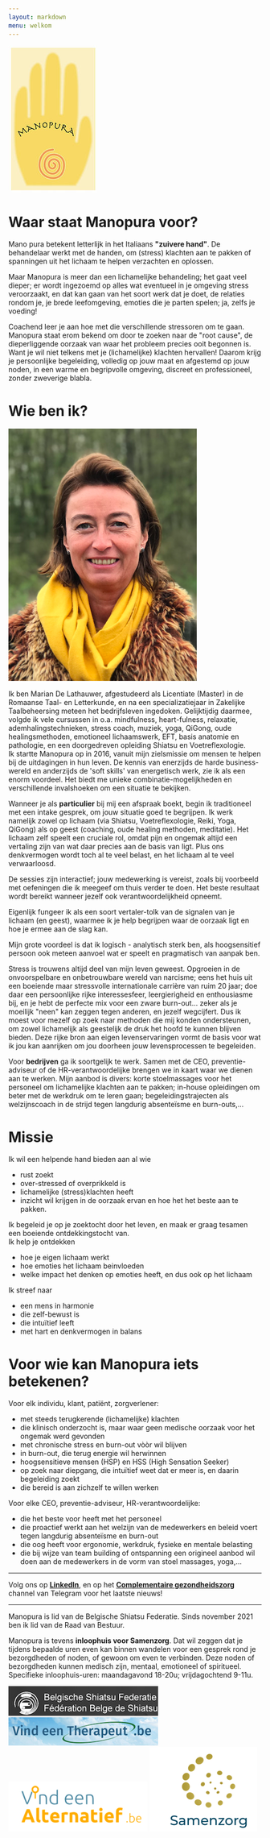 ```yaml
---
layout: markdown
menu: welkom
---
```

![logo](images/logo.jpg)

# Waar staat Manopura voor?

Mano pura betekent letterlijk in het Italiaans **"zuivere hand"**. 
De behandelaar werkt met de handen, om (stress) klachten aan te pakken of spanningen uit het lichaam te helpen verzachten en oplossen.


Maar Manopura is meer dan een lichamelijke behandeling; het gaat veel dieper; er wordt ingezoemd op alles wat eventueel in je omgeving stress veroorzaakt, en dat kan gaan van het soort werk dat je doet, de relaties rondom je, je brede leefomgeving, emoties die je parten spelen; ja, zelfs je voeding!

Coachend leer je aan hoe met die verschillende stressoren om te gaan.
Manopura staat erom bekend om door te zoeken naar de "root cause", de dieperliggende oorzaak van waar het probleem precies ooit begonnen is. Want je wil niet telkens met je (lichamelijke) klachten hervallen!
Daarom krijg je persoonlijke begeleiding, volledig op jouw maat en afgestemd op jouw noden, in een warme en begripvolle omgeving, discreet en professioneel, zonder zweverige blabla.





# Wie ben ik?

![fotofrontwebsitemanopura](images/fotofrontwebsitemanopura.png)   

Ik ben Marian De Lathauwer, afgestudeerd als Licentiate (Master) in de Romaanse Taal- en Letterkunde, en na een specializatiejaar in Zakelijke Taalbeheersing meteen het bedrijfsleven ingedoken. Gelijktijdig daarmee, volgde ik vele cursussen in o.a. mindfulness, heart-fulness, relaxatie, ademhalingstechnieken, stress coach, muziek, yoga, QiGong, oude healingsmethoden, emotioneel lichaamswerk, EFT, basis anatomie en pathologie, en een doorgedreven opleiding Shiatsu en Voetreflexologie.   
Ik startte Manopura op in 2016, vanuit mijn zielsmissie om mensen te helpen bij de uitdagingen in hun leven. De kennis van enerzijds de harde business-wereld en anderzijds de 'soft skills' van energetisch werk, zie ik als een enorm voordeel. Het biedt me unieke combinatie-mogelijkheden en verschillende invalshoeken om een situatie te bekijken.   

Wanneer je als **particulier** bij mij een afspraak boekt, begin ik traditioneel met een intake gesprek, om jouw situatie goed te begrijpen. Ik werk namelijk zowel op lichaam (via Shiatsu, Voetreflexologie, Reiki, Yoga, QiGong) als op geest (coaching, oude healing methoden, meditatie). Het lichaam zelf speelt een cruciale rol, omdat pijn en ongemak altijd een vertaling zijn van wat daar precies aan de basis van ligt. Plus ons denkvermogen wordt toch al te veel belast, en het lichaam al te veel verwaarloosd.

De sessies zijn interactief; jouw medewerking is vereist, zoals bij voorbeeld met oefeningen die ik meegeef om thuis verder te doen. Het beste resultaat wordt bereikt wanneer jezelf ook verantwoordelijkheid opneemt.

Eigenlijk fungeer ik als een soort vertaler-tolk van de signalen van je lichaam (en geest), waarmee ik je help begrijpen waar de oorzaak ligt en hoe je ermee aan de slag kan.

Mijn grote voordeel is dat ik logisch - analytisch sterk ben, als hoogsensitief persoon ook meteen aanvoel wat er speelt en pragmatisch van aanpak ben.     

Stress is trouwens altijd deel van mijn leven geweest. Opgroeien in de onvoorspelbare en onbetrouwbare wereld van narcisme; eens het huis uit een boeiende maar stressvolle internationale carrière van ruim 20 jaar; doe daar een persoonlijke rijke interessesfeer, leergierigheid en enthousiasme bij, en je hebt de perfecte mix voor een zware burn-out... zeker als je moeilijk "neen" kan zeggen tegen anderen, en jezelf wegcijfert. Dus ik moest voor mezelf op zoek naar methoden die mij konden ondersteunen, om zowel lichamelijk als geestelijk de druk het hoofd te kunnen blijven bieden. Deze rijke bron aan eigen levenservaringen vormt de basis voor wat ik jou kan aanrijken om jou doorheen jouw levensprocessen te begeleiden.    
  
Voor **bedrijven** ga ik soortgelijk te werk. Samen met de CEO, preventie-adviseur of de HR-verantwoordelijke brengen we in kaart waar we dienen aan te werken. Mijn aanbod is divers: korte stoelmassages voor het personeel om lichamelijke klachten aan te pakken; in-house opleidingen om beter met de werkdruk om te leren gaan; begeleidingstrajecten als welzijnscoach in de strijd tegen langdurig absenteïsme en burn-outs,...


# Missie  

Ik wil een helpende hand bieden aan al wie   
+ rust zoekt
+ over-stressed of overprikkeld is
+ lichamelijke (stress)klachten heeft
+ inzicht wil krijgen in de oorzaak ervan en hoe het het beste aan te pakken.  


Ik begeleid je op je zoektocht door het leven, en maak er graag tesamen een boeiende ontdekkingstocht van.   
Ik help je ontdekken  
+ hoe je eigen lichaam werkt
+ hoe emoties het lichaam beinvloeden
+ welke impact het denken op emoties heeft, en dus ook op het lichaam

Ik streef naar  
+ een mens in harmonie
+ die zelf-bewust is
+ die intuïtief leeft 
+ met hart en denkvermogen in balans


# Voor wie kan Manopura iets betekenen?

Voor elk individu, klant, patiënt, zorgverlener:    
+ met steeds terugkerende (lichamelijke) klachten   
+ die klinisch onderzocht is, maar waar geen medische oorzaak voor het ongemak werd gevonden   
+ met chronische stress en burn-out vòòr wil blijven   
+ in burn-out, die terug energie wil herwinnen   
+ hoogsensitieve mensen (HSP) en HSS (High Sensation Seeker)   
+ op zoek naar diepgang, die intuïtief weet dat er meer is, en daarin begeleiding zoekt   
+ die bereid is aan zichzelf te willen werken   

Voor elke CEO, preventie-adviseur, HR-verantwoordelijke:
+ die het beste voor heeft met het personeel
+ die proactief werkt aan het welzijn van de medewerkers en beleid voert tegen langdurig absenteïsme en burn-out   
+ die oog heeft voor ergonomie, werkdruk, fysieke en mentale belasting
+ die bij wijze van team building of ontspanning een origineel aanbod wil doen aan de medewerkers in de vorm van stoel massages, yoga,...


---  


Volg ons op [**LinkedIn**](https://www.linkedin.com/in/manopura-shiatsu-stress-coaching-mindfulness-01b965172), en op het [**Complementaire gezondheidszorg**](https://t.me/complementaire_gezondheidszorg) channel van Telegram  voor het laatste nieuws!    


---

  
Manopura is lid van de Belgische Shiatsu Federatie. Sinds november 2021 ben ik lid van de Raad van Bestuur.  

Manopura is tevens **inloophuis voor Samenzorg**. Dat wil zeggen dat je tijdens bepaalde uren even kan binnen wandelen voor een gesprek rond je bezorgdheden of noden, of gewoon om even te verbinden. Deze noden of bezorgdheden kunnen medisch zijn, mentaal, emotioneel of spiritueel.
Specifieke inloophuis-uren: maandagavond 18-20u; vrijdagochtend 9-11u.    


[![belgische shiatsu federatie](images/bsf.png)](http://www.shiatsu.be)
[![vindeentherapeut](images/vindeentherapeut.png)](https://www.vindeentherapeut.be/therapeut/marian-d-wetteren.html)
[![vindeenalternatief](images/vindeenalternatief.png)](https://www.vind-een-alternatief.be/behandelaar/marian-de-lathauwer-wetteren.html)
[![samenzorg](images/samenzorglogo.png)](http://www.samenzorg.nu)
